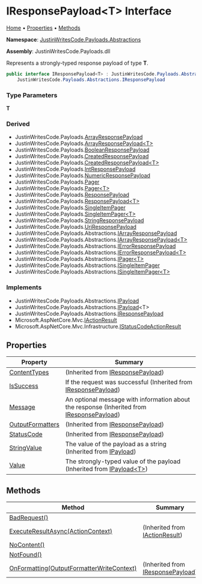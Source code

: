 # IResponsePayload\<T\> Interface

[Home](../../../README.md) &#x2022; [Properties](#properties) &#x2022; [Methods](#methods)

**Namespace**: [JustinWritesCode.Payloads.Abstractions](../README.md)

**Assembly**: JustinWritesCode\.Payloads\.dll

  
Represents a strongly\-typed response payload of type **T**\.

```csharp
public interface IResponsePayload<T> : JustinWritesCode.Payloads.Abstractions.IPayload<T>,
    JustinWritesCode.Payloads.Abstractions.IResponsePayload
```

### Type Parameters

**T**

### Derived

* JustinWritesCode\.Payloads\.[ArrayResponsePayload](../../ArrayResponsePayload/README.md)
* JustinWritesCode\.Payloads\.[ArrayResponsePayload\<T\>](../../ArrayResponsePayload-1/README.md)
* JustinWritesCode\.Payloads\.[BooleanResponsePayload](../../BooleanResponsePayload/README.md)
* JustinWritesCode\.Payloads\.[CreatedResponsePayload](../../CreatedResponsePayload/README.md)
* JustinWritesCode\.Payloads\.[CreatedResponsePayload\<T\>](../../CreatedResponsePayload-1/README.md)
* JustinWritesCode\.Payloads\.[IntResponsePayload](../../IntResponsePayload/README.md)
* JustinWritesCode\.Payloads\.[NumericResponsePayload](../../NumericResponsePayload/README.md)
* JustinWritesCode\.Payloads\.[Pager](../../Pager/README.md)
* JustinWritesCode\.Payloads\.[Pager\<T\>](../../Pager-1/README.md)
* JustinWritesCode\.Payloads\.[ResponsePayload](../../ResponsePayload/README.md)
* JustinWritesCode\.Payloads\.[ResponsePayload\<T\>](../../ResponsePayload-1/README.md)
* JustinWritesCode\.Payloads\.[SingleItemPager](../../SingleItemPager/README.md)
* JustinWritesCode\.Payloads\.[SingleItemPager\<T\>](../../SingleItemPager-1/README.md)
* JustinWritesCode\.Payloads\.[StringResponsePayload](../../StringResponsePayload/README.md)
* JustinWritesCode\.Payloads\.[UriResponsePayload](../../UriResponsePayload/README.md)
* JustinWritesCode\.Payloads\.Abstractions\.[IArrayResponsePayload](../IArrayResponsePayload/README.md)
* JustinWritesCode\.Payloads\.Abstractions\.[IArrayResponsePayload\<T\>](../IArrayResponsePayload-1/README.md)
* JustinWritesCode\.Payloads\.Abstractions\.[IErrorResponsePayload](../IErrorResponsePayload/README.md)
* JustinWritesCode\.Payloads\.Abstractions\.[IErrorResponsePayload\<T\>](../IErrorResponsePayload-1/README.md)
* JustinWritesCode\.Payloads\.Abstractions\.[IPager\<T\>](../IPager-1/README.md)
* JustinWritesCode\.Payloads\.Abstractions\.[ISingleItemPager](../ISingleItemPager/README.md)
* JustinWritesCode\.Payloads\.Abstractions\.[ISingleItemPager\<T\>](../ISingleItemPager-1/README.md)

### Implements

* JustinWritesCode\.Payloads\.Abstractions\.[IPayload](../IPayload/README.md)
* JustinWritesCode\.Payloads\.Abstractions\.[IPayload](../IPayload-1/README.md)\<T\>
* JustinWritesCode\.Payloads\.Abstractions\.[IResponsePayload](../IResponsePayload/README.md)
* Microsoft\.AspNetCore\.Mvc\.[IActionResult](https://docs.microsoft.com/en-us/dotnet/api/microsoft.aspnetcore.mvc.iactionresult)
* Microsoft\.AspNetCore\.Mvc\.Infrastructure\.[IStatusCodeActionResult](https://docs.microsoft.com/en-us/dotnet/api/microsoft.aspnetcore.mvc.infrastructure.istatuscodeactionresult)

## Properties

| Property | Summary |
| -------- | ------- |
| [ContentTypes](../IResponsePayload/ContentTypes/README.md) |  \(Inherited from [IResponsePayload](../IResponsePayload/README.md)\) |
| [IsSuccess](../IResponsePayload/IsSuccess/README.md) | If the request was successful \(Inherited from [IResponsePayload](../IResponsePayload/README.md)\) |
| [Message](../IResponsePayload/Message/README.md) | An optional message with information about the response \(Inherited from [IResponsePayload](../IResponsePayload/README.md)\) |
| [OutputFormatters](../IResponsePayload/OutputFormatters/README.md) |  \(Inherited from [IResponsePayload](../IResponsePayload/README.md)\) |
| [StatusCode](../IResponsePayload/StatusCode/README.md) |  \(Inherited from [IResponsePayload](../IResponsePayload/README.md)\) |
| [StringValue](../IPayload/StringValue/README.md) | The value of the payload as a string \(Inherited from [IPayload](../IPayload/README.md)\) |
| [Value](../IPayload-1/Value/README.md) | The strongly\-typed value of the payload \(Inherited from [IPayload\<T\>](../IPayload-1/README.md)\) |

## Methods

| Method | Summary |
| ------ | ------- |
| [BadRequest()](BadRequest/README.md) | |
| [ExecuteResultAsync(ActionContext)](https://docs.microsoft.com/en-us/dotnet/api/microsoft.aspnetcore.mvc.iactionresult.executeresultasync) |  \(Inherited from [IActionResult](https://docs.microsoft.com/en-us/dotnet/api/microsoft.aspnetcore.mvc.iactionresult)\) |
| [NoContent()](NoContent/README.md) | |
| [NotFound()](NotFound/README.md) | |
| [OnFormatting(OutputFormatterWriteContext)](../IResponsePayload/OnFormatting/README.md) |  \(Inherited from [IResponsePayload](../IResponsePayload/README.md)\) |

